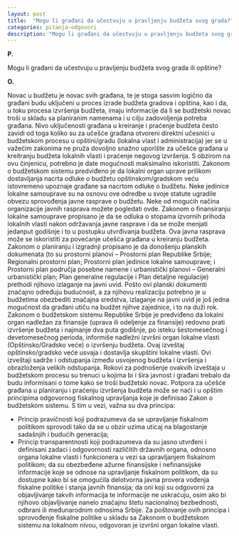 ```yaml
---
layout: post
title:  "Mogu li građani da učestvuju u pravljenju budžeta svog grada?"
categories: pitanja-odgovori
description: "Mogu li građani da učestvuju u pravljenju budžeta svog grada ili opštine?"
---
```


**P.**

Mogu li građani da učestvuju u pravljenju budžeta svog grada ili opštine?



**O.**

Novac u budžetu je novac svih građana, te je stoga sasvim logično da građani budu uključeni u proces izrade budžeta gradova i opština, kao i da, u toku procesa izvršenja budžeta, imaju informacije da li se budžetski novac troši u skladu sa planiranim namenama i u cilju zadovoljenja potreba građana.
Nivo uključenosti građana u kreiranje i praćenje budžeta često zavidi od toga koliko su za učešće građana otvoreni direktni učesnici u budžetskom procesu u opštini/gradu (lokalna vlast i administracija) jer se u važećim zakonima ne pruža dovoljno snažno uporište za učešće građana u kreitranju budžeta lokalnih vlasti i praćenje negovog izvršenja. S obzirom na ovu činjenicu, potrebno je date mogućnosti maksimalno iskoristiti.
Zakonom o budžetskom sistemu predviđeno je da lokalni organ uprave prilikom dostavljanja nacrta odluke o budžetu opštinskom/gradskom veću istovremeno upoznaje građane sa nacrtom odluke o budžetu. Neke jedinice lokalne samouprave su na osnovu ove odredbe u svoje statute ugradile obvezu sprovođenja javne rasprave o budžetu. Neke od mogućih načina organizacije javnih rasprava možete pogledati ovde.
Zakonom o finansiranju lokalne samouprave propisano je da se odluka o stopama izvornih prihoda lokalnih vlasti nakon održavanja javne rasprave i da se može menjati jedanput godišnje i to u postupku utvrđivanja budžeta. Ova javna rasprava može se iskoristiti za povećanje učešća građana u kreiranju budžeta.
Zakonom o planiranju i izgradnji propisano je da donošenju planskih dokumenata (to su prostorni planovi – Prostorni plan Republike Srbije; Regionalni prostorni plan; Prostorni plan jedinice lokalne samouprave; i Prostorni plan područja posebne namene i urbanistički planovi – Generalni urbanistički plan; Plan generalne regulacije i Plan detaljne regulacije) prethodi njihovo izlaganje na javni uvid. Pošto ovi planski dokumenti značajno određuju budućnost, a za njihovu realizaciju potrebno je u budžetima obezbediti značajna sredstva, izlaganje na javni uvid je još jedna mogućnost da građani utiču na budžet njihve zajednice, i to na duži rok.
Zakonom o budžetskom sistemu Republike Srbije je predviđeno da lokalni organ nadležan za finansije (uprava ili odeljenje za finansije) redovno prati izvršenje budžeta i najmanje dva puta godišnje, po isteku šestomesečnog i devetomesečnog perioda, informiše nadležni izvršni organ lokalne vlasti (Opštinsko/Gradsko veće) o izvršenju budžeta. Ovaj izveštaj opštinsko/gradsko veće usvaja i dostavlja skupštini lokalne vlasti.
Ovi izveštaji sadrže i odstupanja između usvojenog budžeta i izvršenja i obrazloženja velikih odstupanja.
Rokovi za podnošenje ovakvih izveštaja u budžetskom procesu su trenuci u kojima bi i šira javnost i građani trebalo da budu informisani o tome kako se troši budžetski novac.
Potpora za učešće građana u planiranju i praćenju izvršenja budžeta može se naći i u opštim principima odgovornog fiskalnog upravljanja koje je definisao Zakon o budžetskom sistemu. S tim u vezi, važna su dva principa:
- Princip pravičnosti koji podrazumeva da se upravljanje fiskalnom politikom sprovodi tako da se u obzir uzima uticaj na blagostanje sadašnjih i budućih generacija;
- Princip transparentnosti koji podrazumeva da su jasno utvrđeni i definisani zadaci i odgovornosti različitih državnih organa, odnosno organa lokalne vlasti i funkcionera u vezi sa upravljanjem fiskalnom politikom; da su obezbeđene ažurne finansijske i nefinansijske informacije koje se odnose na upravljanje fiskalnom politikom, da su dostupne kako bi se omogućila delotvorna javna provera vođenja fiskalne politike i stanja javnih finansija; da oni koji su odgovorni za objavljivanje takvih informacija te informacije ne uskraćuju, osim ako bi njihovo objavljivanje nanelo značajnu štetu nacionalnoj bezbednosti, odbrani ili međunarodnim odnosima Srbije.
Za poštovanje ovih principa i sprovođenje fiskalne politike u skladu sa Zakonom o budžetskom sistemu na lokalnom nivou, odgovoran je izvršni organ lokalne vlasti.
